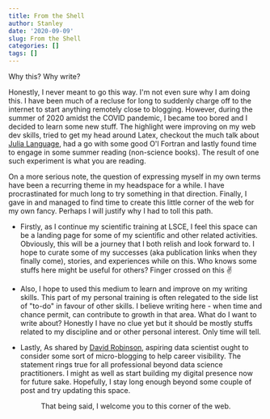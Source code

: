 ```yaml
---
title: From the Shell
author: Stanley
date: '2020-09-09'
slug: From the Shell
categories: []
tags: []
---
```


Why this? Why write?

Honestly, I never meant to go this way. I'm not even sure why I am doing this. I have been much of a recluse for long to suddenly charge off to the internet to start anything remotely close to blogging. However, during the summer of 2020 amidst the COVID pandemic, I became too bored and I decided to learn some new stuff. The highlight were improving on my web dev skills, tried to get my head around Latex, checkout the much talk about [Julia Language](https://julialang.org/), had a go with some good O'l Fortran and lastly found time to engage in some summer reading (non-science books). The result of one such experiment is what you are reading. 

On a more serious note, the question of expressing myself in my own terms have been a recurring theme in my headspace for a while. I have procrastinated for much long to try something in that direction. Finally, I gave in and managed to find time to create this little corner of the web for my own fancy. Perhaps I will justify why I had to toll this path. 

- Firstly, as I continue my scientific training at LSCE, I feel this space can be a landing page for some of my scientific and other related activities. Obviously, this will be a journey that I both relish and look forward to. I hope to curate some of my successes (aka publication links when they finally come), stories, and experiences while on this. Who knows some stuffs here might be useful for others? Finger crossed on this :v:

- Also, I hope to used this medium to learn and improve on my writing skills. This part of my personal training is often relegated to the side list of "to-do" in favour of other skills. I believe writing here - when time and chance permit, can contribute to growth in that area. What do I want to write about? Honestly I have no clue yet but it should be mostly stuffs related to my discipline and or other personal interest. Only time will tell.

- Lastly, As shared by [David Robinson](http://varianceexplained.org/r/start-blog/), aspiring data scientist ought to consider some sort of micro-blogging to help career visibility. The statement rings true for all professional beyond data science practitioners. I might as well as start building my digital presence now for future sake. Hopefully, I stay long enough beyond some couple of post and try updating this space. 

<p align = "center" > That being said, I welcome you to this corner of the web.</></p>  


